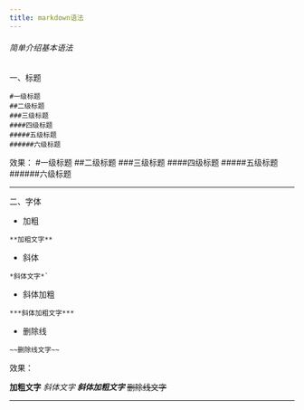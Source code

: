 ```yaml
---
title: markdown语法
---
```



###### 简单介绍基本语法


一、标题
```
#一级标题
##二级标题
###三级标题
####四级标题
#####五级标题
######六级标题
```
效果：
#一级标题
##二级标题
###三级标题
####四级标题
#####五级标题
######六级标题

---

二、字体

* 加粗
``` 
**加粗文字**
```

* 斜体
```
*斜体文字*`
```

* 斜体加粗
```
***斜体加粗文字***
```

* 删除线
```
~~删除线文字~~
```

效果：

**加粗文字**
*斜体文字*
***斜体加粗文字***
~~删除线文字~~

---